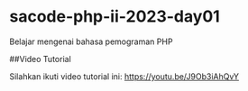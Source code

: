 # sacode-php-ii-2023-day01
Belajar mengenai bahasa pemograman PHP

##Video Tutorial 

Silahkan ikuti video tutorial ini:
https://youtu.be/J9Ob3iAhQvY

